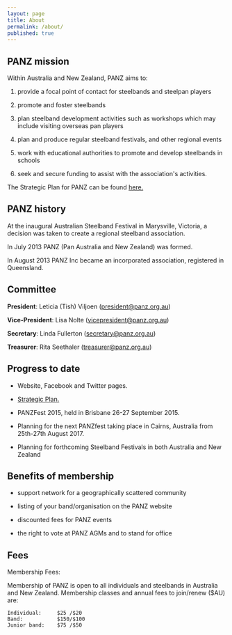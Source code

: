 ```yaml
---
layout: page
title: About
permalink: /about/
published: true
---
```


## PANZ mission

Within Australia and New Zealand, PANZ aims to:

1.	provide a focal point of contact for steelbands and steelpan players 

1.	promote and foster steelbands 

1.	plan steelband development activities such as workshops which may include visiting overseas pan players

1.	plan and produce regular steelband festivals, and other regional events

1.	work with educational authorities to promote and develop steelbands in schools

1.	seek and secure funding to assist with the association's activities.

The Strategic Plan for PANZ can be found [here.](/files/panz-strategic-plan-2016.pdf)

## PANZ history

At the inaugural Australian Steelband Festival in Marysville, Victoria, a decision was taken to create a regional steelband association. 

In July 2013 PANZ (Pan Australia and New Zealand) was formed. 

In August 2013 PANZ Inc became an incorporated association, registered in Queensland.

## Committee

__President__: Leticia (Tish) Viljoen (president@panz.org.au)

__Vice-President__: Lisa Nolte (vicepresident@panz.org.au)

__Secretary__: Linda Fullerton (secretary@panz.org.au)

__Treasurer__: Rita Seethaler (treasurer@panz.org.au)

## Progress to date

- Website, Facebook and Twitter pages.

- [Strategic Plan.](/files/panz-strategic-plan-2016.pdf)

- PANZFest 2015, held in Brisbane 26-27 September 2015.

- Planning for the next PANZfest taking place in Cairns, Australia from 25th-27th August 2017.

- Planning for forthcoming Steelband Festivals in both Australia and New Zealand

## Benefits of membership

- support network for a geographically scattered community

- listing of your band/organisation on the PANZ website 

- discounted fees for PANZ events

- the right to vote at PANZ AGMs and to stand for office

## Fees
Membership Fees:

Membership of PANZ is open to all individuals and steelbands in Australia and New Zealand. Membership classes and annual fees to join/renew ($AU) are:

    Individual:     $25 /$20 
    Band:           $150/$100 
    Junior band:    $75 /$50 
